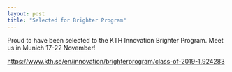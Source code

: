 ```yaml
---
layout: post
title: "Selected for Brighter Program"
---
```


<!-- wp:paragraph -->
<p>Proud to have been selected to the KTH Innovation Brighter Program. Meet us in Munich 17-22 November!</p>
<!-- /wp:paragraph -->

<!-- wp:paragraph -->
<p><a href="https://www.kth.se/en/innovation/brighterprogram/class-of-2019-1.924283">https://www.kth.se/en/innovation/brighterprogram/class-of-2019-1.924283</a></p>
<!-- /wp:paragraph -->

